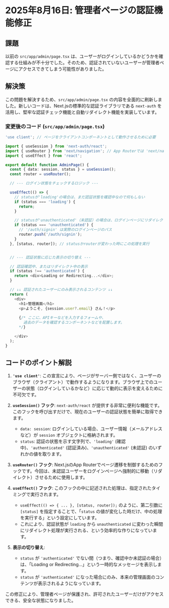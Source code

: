 # 2025年8月16日: 管理者ページの認証機能修正

## 課題

以前の `src/app/admin/page.tsx` は、ユーザーがログインしているかどうかを確認する仕組みが不十分でした。そのため、認証されていないユーザーが管理者ページにアクセスできてしまう可能性がありました。

## 解決策

この問題を解決するため、`src/app/admin/page.tsx` の内容を全面的に刷新しました。新しいコードは、Next.jsの標準的な認証ライブラリである `next-auth` を活用し、堅牢な認証チェック機能と自動リダイレクト機能を実装しています。

### 変更後のコード (`src/app/admin/page.tsx`)

```typescript
'use client'; // ページをクライアントコンポーネントとして動作させるために必要

import { useSession } from 'next-auth/react';
import { useRouter } from 'next/navigation'; // App Routerでは 'next/navigation' を使います
import { useEffect } from 'react';

export default function AdminPage() {
  const { data: session, status } = useSession();
  const router = useRouter();

  // --- ログイン状態をチェックするロジック ---

  useEffect(() => {
    // statusが'loading'の場合は、まだ認証状態を確認中なので何もしない
    if (status === 'loading') {
      return; 
    }

    // statusが'unauthenticated'（未認証）の場合は、ログインページにリダイレクト
    if (status === 'unauthenticated') {
      // '/auth/signin' は実際のログインページのパス
      router.push('/auth/signin');
    }
  }, [status, router]); // statusかrouterが変わった時にこの処理を実行


  // --- 認証状態に応じた表示の切り替え ---

  // 認証確認中、またはリダイレクト中の表示
  if (status !== 'authenticated') {
    return <div>Loading or Redirecting...</div>;
  }

  // ↓↓ 認証されたユーザーにのみ表示されるコンテンツ ↓↓
  return (
    <div>
      <h1>管理画面</h1>
      <p>ようこそ, {session.user?.email} さん！</p>
      
      {/* ここに、APIキーなどを入力するフォームや、
        過去のデータを確認するコンポーネントなどを配置します。
      */}

    </div>
  );
}
```

## コードのポイント解説

1.  **`'use client'`**: この宣言により、ページがサーバー側ではなく、ユーザーのブラウザ（クライアント）で動作するようになります。ブラウザ上でのユーザーの状態（ログインしているかなど）に応じて動的に表示を変えるために不可欠です。

2.  **`useSession()` フック**: `next-auth/react` が提供する非常に便利な機能です。このフックを呼び出すだけで、現在のユーザーの認証状態を簡単に取得できます。
    *   `data: session`: ログインしている場合、ユーザー情報（メールアドレスなど）が `session` オブジェクトに格納されます。
    *   `status`: 認証の状態を示す文字列で、`'loading'` (確認中)、`'authenticated'` (認証済み)、`'unauthenticated'` (未認証) のいずれかの値を取ります。

3.  **`useRouter()` フック**: Next.jsのApp Routerでページ遷移を制御するためのフックです。今回は、未認証ユーザーをログインページへ強制的に移動（リダイレクト）させるために使用します。

4.  **`useEffect()` フック**: このフックの中に記述された処理は、指定されたタイミングで実行されます。
    *   `useEffect(() => { ... }, [status, router]);` のように、第二引数に `[status]` を指定することで、「`status` の値が変化した時だけ、中の処理を実行する」という設定にしています。
    *   これにより、認証状態が `loading` から `unauthenticated` に変わった瞬間にリダイレクト処理が実行される、という効率的な作りになっています。

5.  **表示の切り替え**:
    *   `status` が `'authenticated'` でない間（つまり、確認中か未認証の場合）は、「Loading or Redirecting...」という一時的なメッセージを表示します。
    *   `status` が `'authenticated'` になった場合にのみ、本来の管理画面のコンテンツが表示されるようになっています。

この修正により、管理者ページが保護され、許可されたユーザーだけがアクセスできる、安全な状態になりました。
